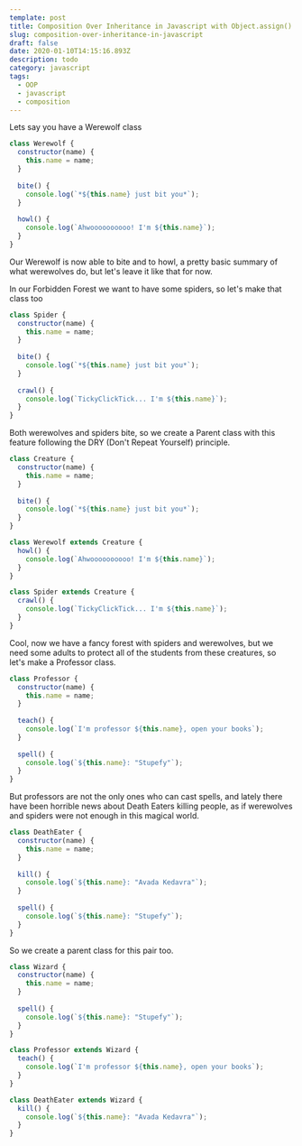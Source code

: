 ```yaml
---
template: post
title: Composition Over Inheritance in Javascript with Object.assign()
slug: composition-over-inheritance-in-javascript
draft: false
date: 2020-01-10T14:15:16.893Z
description: todo
category: javascript
tags:
  - OOP
  - javascript
  - composition
---
```

Lets say you have a Werewolf class

```javascript
class Werewolf {
  constructor(name) {
    this.name = name;
  }
  
  bite() {
    console.log(`*${this.name} just bit you*`);
  }
  
  howl() {
    console.log(`Ahwoooooooooo! I'm ${this.name}`);
  }
}
```

Our Werewolf is now able to bite and to howl, a pretty basic summary of what werewolves do, but let's leave it like that for now.

In our Forbidden Forest we want to have some spiders, so let's make that class too

```javascript
class Spider {
  constructor(name) {
    this.name = name;
  }
  
  bite() {
    console.log(`*${this.name} just bit you*`);
  }
  
  crawl() {
    console.log(`TickyClickTick... I'm ${this.name}`);
  }
}
```

Both werewolves and spiders bite, so we create a Parent class with this feature following the DRY (Don't Repeat Yourself) principle.

```javascript
class Creature {
  constructor(name) {
    this.name = name;
  }
  
  bite() {
    console.log(`*${this.name} just bit you*`);
  }
}

class Werewolf extends Creature {
  howl() {
    console.log(`Ahwoooooooooo! I'm ${this.name}`);
  }
}

class Spider extends Creature { 
  crawl() {
    console.log(`TickyClickTick... I'm ${this.name}`);
  }
}
```

Cool, now we have a fancy forest with spiders and werewolves, but we need some adults to protect all of the students from these creatures, so let's make a Professor class.

```javascript
class Professor {
  constructor(name) {
    this.name = name;
  }
  
  teach() {
    console.log(`I'm professor ${this.name}, open your books`);
  }
  
  spell() {
    console.log(`${this.name}: "Stupefy"`);
  }
}
```

But professors are not the only ones who can cast spells, and lately there have been horrible news about Death Eaters killing people, as if werewolves and spiders were not enough in this magical world.

```javascript
class DeathEater {
  constructor(name) {
    this.name = name;
  }
  
  kill() {
    console.log(`${this.name}: "Avada Kedavra"`);
  }
  
  spell() {
    console.log(`${this.name}: "Stupefy"`);
  }
}
```

So we create a parent class for this pair too.

```javascript
class Wizard {
  constructor(name) {
    this.name = name;
  }
  
  spell() {
    console.log(`${this.name}: "Stupefy"`);
  }
}

class Professor extends Wizard {  
  teach() {
    console.log(`I'm professor ${this.name}, open your books`);
  }
}

class DeathEater extends Wizard {
  kill() {
    console.log(`${this.name}: "Avada Kedavra"`);
  }
}
```
